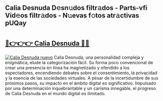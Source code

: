 ## Calia Desnuda D𝚎sn𝚞dos filtr𝚊dos - Parts-vfi Vid𝚎os filtr𝚊dos - N𝚞evas f𝚘tos atr𝚊ctivas pUQay

# <h2><a href="http://mb8qz2.tromn.icu/?c=Calia+Desnuda">🔗👉👉👉 Calia Desnuda 🔗🔗</a></h2>

[![Calia Desnuda nuevo](https://i.imgur.com/pEAQMta.gif)](http://mb8qz2.tromn.icu/?c=Calia+Desnuda)
Calia Desnuda, una personalidad compleja y enigmática, elude la categorización fácil. Su forma poco convencional de crear una presencia en línea ha magnetizado y ofendido a los espectadores, encendiendo debates sobre el consentimiento, la privacidad y la esencia de las sociedades virtuales. A pesar de la incertidumbre de sus próximos pasos, su impacto en el ámbito digital es significativo. Impulsado por una determinación inquebrantable y un carisma innegable, el progreso de Calia Desnuda en el mundo digital es ilimitado.
